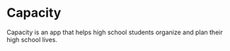 Capacity
========

Capacity is an app that helps high school students organize and plan their high school lives.
